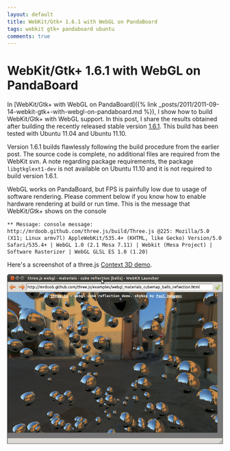 ```yaml
---
layout: default
title: WebKit/Gtk+ 1.6.1 with WebGL on PandaBoard
tags: webkit gtk+ pandaboard ubuntu
comments: true
---
```

# WebKit/Gtk+ 1.6.1 with WebGL on PandaBoard

In [WebKit/Gtk+ with WebGL on PandaBoard]({% link _posts/2011/2011-09-14-webkit-gtk+-with-webgl-on-pandaboard.md %}), I show how to build WebKit/Gtk+ with WebGL support. In this post, I share the results obtained after building the recently released stable version [1.6.1](http://webkitgtk.org/releases/webkit-1.6.1.tar.gz). This build has been tested with Ubuntu 11.04 and Ubuntu 11.10.

Version 1.6.1 builds flawlessly following the build procedure from the earlier post. The source code is complete, no additional files are required from the WebKit svn. A note regarding package requirements, the package `libgtkglext1-dev` is not available on Ubuntu 11.10 and it is not required to build version 1.6.1.

WebGL works on PandaBoard, but FPS is painfully low due to usage of software rendering. Please comment below if you know how to enable hardware rendering at build or run time. This is the message that WebKit/Gtk+ shows on the console

```text
** Message: console message: http://mrdoob.github.com/three.js/build/Three.js @225: Mozilla/5.0 (X11; Linux armv7l) AppleWebKit/535.4+ (KHTML, like Gecko) Version/5.0 Safari/535.4+ | WebGL 1.0 (2.1 Mesa 7.11) | Webkit (Mesa Project) | Software Rasterizer | WebGL GLSL ES 1.0 (1.20)
```

Here's a screenshot of a three.js [Context 3D demo](https://mrdoob.github.com/three.js/examples/webgl_materials_cubemap_balls_reflection.html).

![WebGL on Pandaboard](/assets/img/pandaboard-webgl.png)

